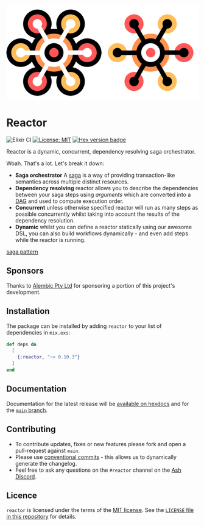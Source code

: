 <img src="https://github.com/ash-project/reactor/blob/main/logos/reactor-logo-light-small.png?raw=true#gh-light-mode-only" alt="Logo Light" width="250">
<img src="https://github.com/ash-project/reactor/blob/main/logos/reactor-logo-dark-small.png?raw=true#gh-dark-mode-only" alt="Logo Dark" width="250">

# Reactor

![Elixir CI](https://github.com/ash-project/reactor/actions/workflows/elixir.yml/badge.svg)
[![License: MIT](https://img.shields.io/badge/License-MIT-yellow.svg)](https://opensource.org/licenses/MIT)
[![Hex version badge](https://img.shields.io/hexpm/v/reactor.svg)](https://hex.pm/packages/reactor)

Reactor is a dynamic, concurrent, dependency resolving saga orchestrator.

Woah. That's a lot. Let's break it down:

- **Saga orchestrator** A [saga][saga pattern] is a way of providing
  transaction-like semantics across multiple distinct resources.
- **Dependency resolving** reactor allows you to describe the dependencies
  between your saga steps using _arguments_ which are converted into a
  [DAG][dag] and used to compute execution order.
- **Concurrent** unless otherwise specified reactor will run as many steps as
  possible concurrently whilst taking into account the results of the dependency
  resolution.
- **Dynamic** whilst you can define a reactor statically using our awesome DSL,
  you can also build workflows dynamically - and even add steps while the
  reactor is running.

[saga pattern](https://learn.microsoft.com/en-us/azure/architecture/reference-architectures/saga/saga)

## Sponsors

Thanks to [Alembic Pty Ltd](https://alembic.com.au/) for sponsoring a portion of
this project's development.

## Installation

The package can be installed by adding `reactor` to your list of dependencies in `mix.exs`:

```elixir
def deps do
  [
    {:reactor, "~> 0.10.3"}
  ]
end
```

## Documentation

Documentation for the latest release will be [available on
hexdocs](https://hexdocs.pm/reactor) and for the [`main`
branch](https://ash-project.github.io/reactor).

## Contributing

- To contribute updates, fixes or new features please fork and open a
  pull-request against `main`.
- Please use [conventional
  commits](https://www.conventionalcommits.org/en/v1.0.0/) - this allows us to
  dynamically generate the changelog.
- Feel free to ask any questions on the `#reactor` channel on the [Ash
  Discord](https://discord.gg/D7FNG2q).

## Licence

`reactor` is licensed under the terms of the [MIT
license](https://opensource.org/licenses/MIT). See the [`LICENSE` file in this
repository](https://github.com/ash-project/reactor/blob/main/LICENSE)
for details.

[saga pattern]: https://learn.microsoft.com/en-us/azure/architecture/reference-architectures/saga/saga
[dag]: https://en.wikipedia.org/wiki/Directed_acyclic_graph
